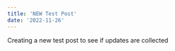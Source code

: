 ```yaml
---
title: 'NEW Test Post'
date: '2022-11-26'
---
```


Creating a new test post to see if updates are collected

